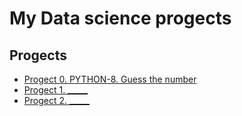 # My Data science progects

## Progects

* [Progect 0. PYTHON-8. Guess the number ](https://github.com/MugenKom/Mugen_progects/tree/main/PYTHON-8_Guess_the_number)
* [Progect 1. _____ ](______)
* [Progect 2. _____ ](______)